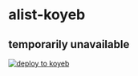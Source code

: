 # alist-koyeb

## temporarily unavailable

[![deploy to koyeb](https://www.koyeb.com/static/images/deploy/button.svg)](https://app.koyeb.com/deploy?type=docker&image=xhofe/alist&ports=5244;http;/&name=alist&env[DB_TYPE]=sqlite3&env[DB_HOST]=&[DB_PORT]&env[DB_USER]=&env[DB_PASSWORD]=&[DB_NAME]=&env[CACHE_EXPIRATION]=60&env[CACHE_CLEANUP_INTERVAL]=120&env[ASSETS]=https://npm.elemecdn.com/alist-web@$version/dist)
